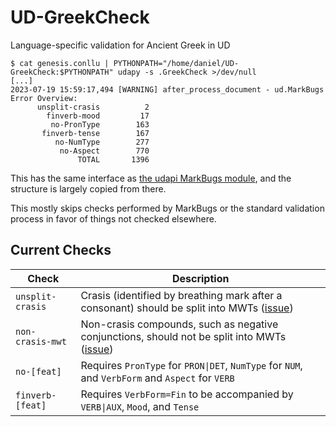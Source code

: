 # UD-GreekCheck
Language-specific validation for Ancient Greek in UD

```
$ cat genesis.conllu | PYTHONPATH="/home/daniel/UD-GreekCheck:$PYTHONPATH" udapy -s .GreekCheck >/dev/null
[...]
2023-07-19 15:59:17,494 [WARNING] after_process_document - ud.MarkBugs Error Overview:
      unsplit-crasis          2
        finverb-mood         17
         no-PronType        163
       finverb-tense        167
          no-NumType        277
           no-Aspect        770
               TOTAL       1396
```

This has the same interface as [the udapi MarkBugs module](https://udapi.readthedocs.io/en/latest/udapi.block.ud.html#module-udapi.block.ud.markbugs), and the structure is largely copied from there.

This mostly skips checks performed by MarkBugs or the standard validation process in favor of things not checked elsewhere.

## Current Checks

| Check | Description |
|-------|-------------|
| `unsplit-crasis` | Crasis (identified by breathing mark after a consonant) should be split into MWTs ([issue](https://github.com/unipv-larl/UD4HL/issues/8)) |
| `non-crasis-mwt` | Non-crasis compounds, such as negative conjunctions, should not be split into MWTs ([issue](https://github.com/unipv-larl/UD4HL/issues/8)) |
| `no-[feat]` | Requires `PronType` for `PRON\|DET`, `NumType` for `NUM`, and `VerbForm` and `Aspect` for `VERB` |
| `finverb-[feat]` | Requires `VerbForm=Fin` to be accompanied by `VERB\|AUX`, `Mood`, and `Tense` |
